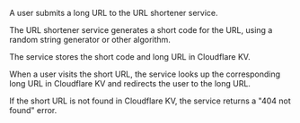 A user submits a long URL to the URL shortener service.

The URL shortener service generates a short code for the URL, using a random string generator or other algorithm.

The service stores the short code and long URL in Cloudflare KV.

When a user visits the short URL, the service looks up the corresponding long URL in Cloudflare KV and redirects the user to the long URL.

If the short URL is not found in Cloudflare KV, the service returns a "404 not found" error.